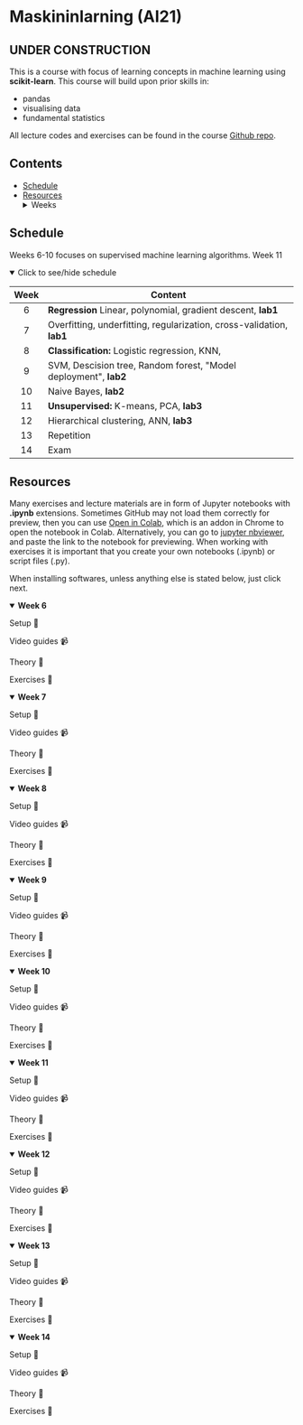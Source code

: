 # Maskininlarning (AI21)

## UNDER CONSTRUCTION

This is a course with focus of learning concepts in machine learning using **scikit-learn**. This course will build upon prior skills in: 
- pandas
- visualising data
- fundamental statistics 

All lecture codes and exercises can be found in the course [Github repo][ghr].

[ghr]: https://github.com/kokchun/Maskininlarning-AI21

## Contents

- [Schedule](#schedule)
- [Resources](#resources) <details> <summary> Weeks </summary>
  - [Week 6](#week1)
  - [Week 7](#week2)
  - [Week 8](#week3)
  - [Week 9](#week4)
  - [Week 10](#week5)
  - [Week 11](#week6)
  - [Week 12](#week7)
  - [Week 13](#week8)
  - [Week 14](#week9)

</details>

## Schedule
Weeks 6-10 focuses on supervised machine learning algorithms. Week 11

<details open>
  
<summary id="schedule">Click to see/hide schedule</summary>

| Week  | Content                                                               |
| :---: | --------------------------------------------------------------------- |
|   6   | **Regression** Linear, polynomial, gradient descent, **lab1**         |
|   7   | Overfitting, underfitting, regularization, cross-validation, **lab1** |
|   8   | **Classification:** Logistic regression, KNN,                         |
|   9   | SVM, Descision tree, Random forest, "Model deployment", **lab2**      |
|  10   | Naive Bayes, **lab2**                                                 |
|  11   | **Unsupervised:** K-means, PCA, **lab3**                              |
|  12   | Hierarchical clustering, ANN, **lab3**                                |
|  13   | Repetition                                                            |
|  14   | Exam                                                                  |

</details>

## Resources

Many exercises and lecture materials are in form of Jupyter notebooks with **.ipynb** extensions. Sometimes GitHub may not load them correctly for preview, then you can use [Open in Colab][colab_addon], which is an addon in Chrome to open the notebook in Colab. Alternatively, you can go to [jupyter nbviewer][nbviewer], and paste the link to the notebook for previewing. When working with exercises it is important that you create your own notebooks (.ipynb) or script files (.py).

[nbviewer]: https://nbviewer.jupyter.org/
[colab_addon]: https://chrome.google.com/webstore/detail/open-in-colab/iogfkhleblhcpcekbiedikdehleodpjo?hl=sv

When installing softwares, unless anything else is stated below, just click next.

<details open>

<summary id = "week1"><b>Week 6</b></summary>

Setup :wrench:

Video guides :video_camera:

Theory :book:

Exercises :running:

</details>


<details open>

<summary id = "week2"><b >Week 7</b></summary>

Setup :wrench:

Video guides :video_camera:

Theory :book:

Exercises :running:

</details>

<details open>

<summary id = "week3"><b >Week 8</b></summary>

Setup :wrench:

Video guides :video_camera:

Theory :book:

Exercises :running:

</details>

<details open>

<summary id = "week4"><b >Week 9</b></summary>

Setup :wrench:

Video guides :video_camera:

Theory :book:

Exercises :running:

</details>

<details open>

<summary id = "week5"><b >Week 10</b></summary>

Setup :wrench:

Video guides :video_camera:

Theory :book:

Exercises :running:

</details>

<details open>

<summary id = "week6"><b >Week 11</b></summary>

Setup :wrench:

Video guides :video_camera:

Theory :book:

Exercises :running:

</details>

<details open>

<summary id = "week7"><b >Week 12</b></summary>

Setup :wrench:

Video guides :video_camera:

Theory :book:

Exercises :running:

</details>

<details open>

<summary id = "week8"><b >Week 13</b></summary>

Setup :wrench:

Video guides :video_camera:

Theory :book:

Exercises :running:

</details>

<details open>

<summary id = "week9"><b >Week 14</b></summary>

Setup :wrench:

Video guides :video_camera:

Theory :book:

Exercises :running:

</details>